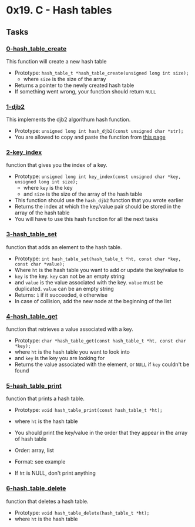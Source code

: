 # 0x19. C - Hash tables

## Tasks

### [0-hash_table_create](0-hash_table_create.c)

This function will create a new hash table

* Prototype: `hash_table_t *hash_table_create(unsigned long int size);`
	* where `size` is the size of the array
* Returns a pointer to the newly created hash table
* If something went wrong, your function should return `NULL`

### [1-djb2](1-djb2.c)

This implements the djb2 algorithum hash function.

* Prototype: `unsigned long int hash_djb2(const unsigned char *str);`
* You are allowed to copy and paste the function from [this page](http://www.cse.yorku.ca/~oz/hash.html)


### [2-key_index](2-key_index.c)

 function that gives you the index of a key.


 * Prototype: `unsigned long int key_index(const unsigned char *key, unsigned long int size);`
 	* where `key` is the key
 	* and `size` is the size of the array of the hash table
  * This function should use the `hash_djb2` function that you wrote
 earlier
 * Returns the index at which the key/value pair should be stored in the array
 of the hash table
 * You will have to use this hash function for all the next tasks

### [3-hash_table_set](3-hash_table_set.c)

 function that adds an element to the hash table.

 * Prototype: `int hash_table_set(hash_table_t *ht, const char *key,
		 const char *value);`
  * Where `ht` is the hash table you want to add or update the key/value to
  * `key` is the key. `key` can not be an empty string
  * and `value` is the value associated with the key. `value` must be duplicated. `value` can be an empty
 string
 * Returns: `1` if it succeeded, `0` otherwise
 * In case of collision, add the new node at the beginning of the list

### [4-hash_table_get](4-hash_table_get.c)

 function that retrieves a value associated with a key.


 * Prototype: `char *hash_table_get(const hash_table_t *ht, const char *key);`
  * where `ht` is the hash table you want to look into
  * and `key` is the key you are looking for
 * Returns the value associated with the element, or `NULL` if `key` couldn't be found

### [5-hash_table_print](5-hash_table_print.c)

 function that prints a hash table.


* Prototype: `void hash_table_print(const hash_table_t *ht);`
 * where `ht` is the hash table
 * You should print the key/value in the order that they appear in the array of hash table

* Order: array, list

 * Format: see example
 * If `ht` is NULL, don't print anything

### [6-hash_table_delete](6-hash_table_delete.c)

 function that deletes a hash table.

* Prototype: `void hash_table_delete(hash_table_t *ht);`
 * where `ht` is the hash table

